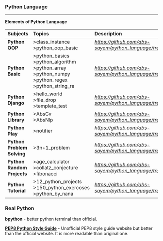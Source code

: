 ### **Python Language**
-----------------------

**Elements of Python Language**

| Subjects | Topics | Description |
|:---------|:-------|:------------|
| **Python OOP** | >class_instance<br> >python_oop_basic | *https://github.com/abs-sayem/python_language/tree/main/python_OOP* |
| **Python Basic** | >python_basics<br> >python_algorithm<br> >python_array<br> >python_numpy<br> >python_regex<br> >python_string_re| *https://github.com/abs-sayem/python_language/tree/main/python_basic* |
| **Python Django** | >hello_world<br> >file_drop<br> >templete_test | *https://github.com/abs-sayem/python_language/tree/main/python_django* |
| **Python Library** | >AbsCv<br> >AbsNlp | *https://github.com/abs-sayem/python_language/tree/main/python_library* |
| **Python Play** | >notifier | *https://github.com/abs-sayem/python_language/tree/main/python_play* |
| **Python Problem Solving** | >3n+1_problem | *https://github.com/abs-sayem/python_language/tree/main/python_problem_solving* |
| **Python Random Projects** | >age_calculator<br> >collatz_conjecture<br> >fibonacci | *https://github.com/abs-sayem/python_language/tree/main/python_random_projects* |
| **Python Tutorial** | >12_python_projects<br> >150_python_exercoses<br> >python_by_nana | *https://github.com/abs-sayem/python_language/tree/main/python_tutorial* |


### **Real Python**

**bpython** - better python terminal than official.

**[PEP8 Python Style Guide](https://pep8.org/)** - Unofficial PEP8 style guide website but better than the official website. It is more readable than original one.
